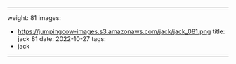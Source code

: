 
---
weight: 81
images:
- https://jumpingcow-images.s3.amazonaws.com/jack/jack_081.png
title: jack 81
date: 2022-10-27
tags:
- jack
---
